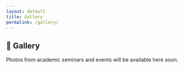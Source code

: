 ```yaml
---
layout: default
title: Gallery
permalink: /gallery/
---
```


## 📸 Gallery

Photos from academic seminars and events will be available here soon.
